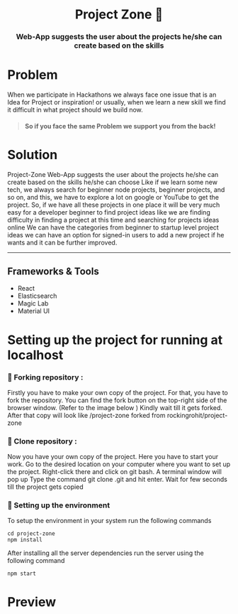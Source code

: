 <center> <h1> Project Zone 🖤 </h1> </center>
<center> <h3> Web-App suggests the user about the projects he/she can create based on the skills </h3> </center>

# Problem
When we participate in Hackathons we always face one issue that is an Idea for Project or inspiration! or usually, when we learn a new skill we find it difficult in what project should we build now.

 >  #### So if you face the same Problem we support you from the back!

 # Solution

Project-Zone Web-App suggests the user about the projects he/she can create based on the skills he/she can choose Like if we learn some new tech, we always search for beginner node projects, beginner projects, and so on, and this, we have to explore a lot on google or YouTube to get the project. So, if we have all these projects in one place it will be very much easy for a developer beginner to find project ideas like we are finding difficulty in finding a project at this time and searching for projects ideas online We can have the categories from beginner to startup level project ideas we can have an option for signed-in users to add a new project if he wants and it can be further improved.
<hr>

## Frameworks & Tools 
- React
- Elasticsearch 
- Magic Lab
- Material UI

# Setting up the project for running at localhost

### 🚩 Forking repository :
Firstly you have to make your own copy of the project. For that, you have to fork the repository. You can find the fork button on the top-right side of the browser window. (Refer to the image below )
Kindly wait till it gets forked.
After that copy will look like <your-user-name>/project-zone forked from rockingrohit/project-zone
 
### 🚩 Clone repository :
Now you have your own copy of the project. Here you have to start your work.
Go to the desired location on your computer where you want to set up the project.
Right-click there and click on git bash. A terminal window will pop up
Type the command git clone <your-fork-url>.git and hit enter.
Wait for few seconds till the project gets copied
 
### 🚩 Setting up the environment
To setup the environment in your system run the following commands
```
cd project-zone
npm install
```

After installing all the server dependencies run the server using the following command

```
npm start
```

# Preview
  

